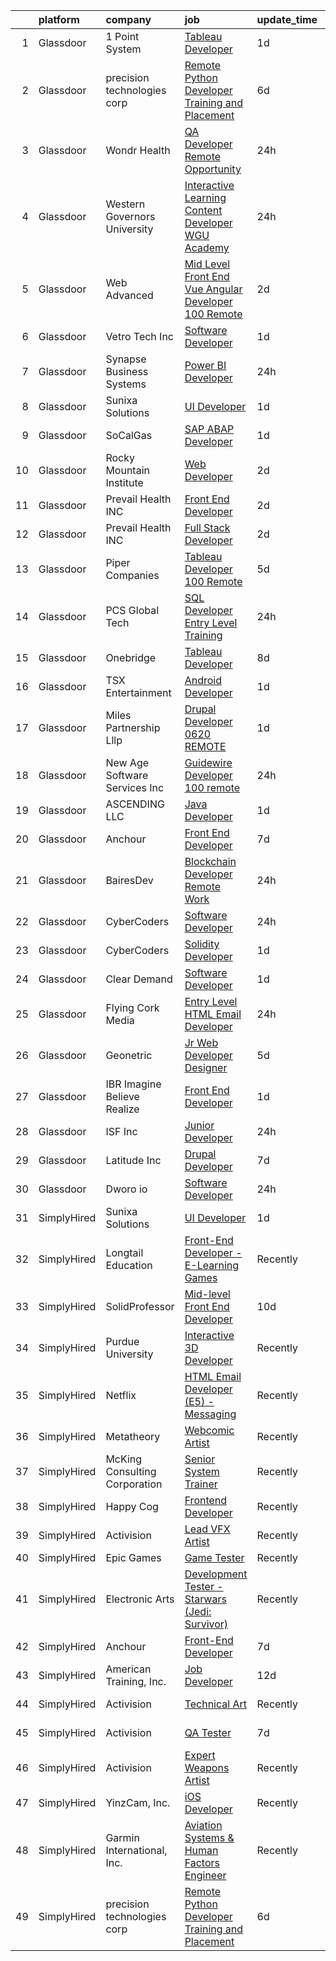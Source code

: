 

|    | platform    | company                        | job                                                                                                                                                                                                                                                                                                                                                                                                                                                                                                                                                                                                                                                                                                                                                                                                                                                                                                                                                                                                                                                                                                                                                                                                                                                                                                                                                                           | update_time   | location         |
|---:|:------------|:-------------------------------|:------------------------------------------------------------------------------------------------------------------------------------------------------------------------------------------------------------------------------------------------------------------------------------------------------------------------------------------------------------------------------------------------------------------------------------------------------------------------------------------------------------------------------------------------------------------------------------------------------------------------------------------------------------------------------------------------------------------------------------------------------------------------------------------------------------------------------------------------------------------------------------------------------------------------------------------------------------------------------------------------------------------------------------------------------------------------------------------------------------------------------------------------------------------------------------------------------------------------------------------------------------------------------------------------------------------------------------------------------------------------------|:--------------|:-----------------|
|  1 | Glassdoor   | 1 Point System                 | [Tableau Developer](https://www.glassdoor.com/partner/jobListing.htm?pos=117&ao=1136043&s=58&guid=00000183640856be9ab7264eca7380b1&src=GD_JOB_AD&t=SR&vt=w&ea=1&cs=1_a8767cfe&cb=1663830612228&jobListingId=1008151407302&jrtk=3-0-1gdi0glsek27o801-1gdi0glt2jc9b800-51416e7168888899-)                                                                                                                                                                                                                                                                                                                                                                                                                                                                                                                                                                                                                                                                                                                                                                                                                                                                                                                                                                                                                                                                                       | 1d            | Tampa, FL        |
|  2 | Glassdoor   | precision technologies corp    | [Remote Python Developer Training and Placement](https://www.glassdoor.com/partner/jobListing.htm?pos=116&ao=1136043&s=58&guid=00000183640856be9ab7264eca7380b1&src=GD_JOB_AD&t=SR&vt=w&ea=1&cs=1_497d1213&cb=1663830612227&jobListingId=1008142483787&jrtk=3-0-1gdi0glsek27o801-1gdi0glt2jc9b800-bf261e198c7c5ed4-)                                                                                                                                                                                                                                                                                                                                                                                                                                                                                                                                                                                                                                                                                                                                                                                                                                                                                                                                                                                                                                                          | 6d            | Remote           |
|  3 | Glassdoor   | Wondr Health                   | [QA Developer  Remote Opportunity ](https://www.glassdoor.com/partner/jobListing.htm?pos=115&ao=1136043&s=58&guid=00000183640856be9ab7264eca7380b1&src=GD_JOB_AD&t=SR&vt=w&ea=1&cs=1_4140274b&cb=1663830612227&jobListingId=1008154072800&jrtk=3-0-1gdi0glsek27o801-1gdi0glt2jc9b800-94c66744682e11ef-)                                                                                                                                                                                                                                                                                                                                                                                                                                                                                                                                                                                                                                                                                                                                                                                                                                                                                                                                                                                                                                                                       | 24h           | Remote           |
|  4 | Glassdoor   | Western Governors University   | [Interactive Learning Content Developer   WGU Academy](https://www.glassdoor.com/partner/jobListing.htm?pos=111&ao=1136043&s=58&guid=00000183640856be9ab7264eca7380b1&src=GD_JOB_AD&t=SR&vt=w&cs=1_800c937a&cb=1663830612227&jobListingId=1008153876295&jrtk=3-0-1gdi0glsek27o801-1gdi0glt2jc9b800-ddf86e2f16999a6b-)                                                                                                                                                                                                                                                                                                                                                                                                                                                                                                                                                                                                                                                                                                                                                                                                                                                                                                                                                                                                                                                         | 24h           | Remote           |
|  5 | Glassdoor   | Web Advanced                   | [Mid Level Front End Vue   Angular Developer  100  Remote ](https://www.glassdoor.com/partner/jobListing.htm?pos=127&ao=1136043&s=58&guid=00000183640856be9ab7264eca7380b1&src=GD_JOB_AD&t=SR&vt=w&ea=1&cs=1_40633216&cb=1663830612230&jobListingId=1008150129323&jrtk=3-0-1gdi0glsek27o801-1gdi0glt2jc9b800-16b0faa002b5b9f5-)                                                                                                                                                                                                                                                                                                                                                                                                                                                                                                                                                                                                                                                                                                                                                                                                                                                                                                                                                                                                                                               | 2d            | Remote           |
|  6 | Glassdoor   | Vetro Tech Inc                 | [Software Developer](https://www.glassdoor.com/partner/jobListing.htm?pos=107&ao=1136043&s=58&guid=00000183640856be9ab7264eca7380b1&src=GD_JOB_AD&t=SR&vt=w&ea=1&cs=1_2ea48c22&cb=1663830612226&jobListingId=1008151818702&jrtk=3-0-1gdi0glsek27o801-1gdi0glt2jc9b800-bb6c4feb2d26e670-)                                                                                                                                                                                                                                                                                                                                                                                                                                                                                                                                                                                                                                                                                                                                                                                                                                                                                                                                                                                                                                                                                      | 1d            | San Jose, CA     |
|  7 | Glassdoor   | Synapse Business Systems       | [Power BI Developer](https://www.glassdoor.com/partner/jobListing.htm?pos=109&ao=1136043&s=58&guid=00000183640856be9ab7264eca7380b1&src=GD_JOB_AD&t=SR&vt=w&ea=1&cs=1_3c6784a7&cb=1663830612227&jobListingId=1008154489744&jrtk=3-0-1gdi0glsek27o801-1gdi0glt2jc9b800-57547a44546afffb-)                                                                                                                                                                                                                                                                                                                                                                                                                                                                                                                                                                                                                                                                                                                                                                                                                                                                                                                                                                                                                                                                                      | 24h           | Washington, DC   |
|  8 | Glassdoor   | Sunixa Solutions               | [UI Developer](https://www.glassdoor.com/partner/jobListing.htm?pos=112&ao=1136043&s=58&guid=00000183640856be9ab7264eca7380b1&src=GD_JOB_AD&t=SR&vt=w&ea=1&cs=1_89935a60&cb=1663830612227&jobListingId=1008151517508&jrtk=3-0-1gdi0glsek27o801-1gdi0glt2jc9b800-1be69a345728f09d-)                                                                                                                                                                                                                                                                                                                                                                                                                                                                                                                                                                                                                                                                                                                                                                                                                                                                                                                                                                                                                                                                                            | 1d            | Remote           |
|  9 | Glassdoor   | SoCalGas                       | [SAP ABAP Developer](https://www.glassdoor.com/partner/jobListing.htm?pos=103&ao=1110586&s=58&guid=00000183640856be9ab7264eca7380b1&src=GD_JOB_AD&t=SR&vt=w&cs=1_41566957&cb=1663830612226&jobListingId=1008151978516&cpc=AC285F3A3ECA6BB0&jrtk=3-0-1gdi0glsek27o801-1gdi0glt2jc9b800-c3b4847916068359--6NYlbfkN0AkrHGt-KH9NLJWrZDpHMbMxGLC98GtWQdb1-pOhsz1tP8PqLGUrTNneVaje-NIqL8VkAmWZTjggT1AAH7qzGVmIz9DXrm02fel6kKZLgqW8Owixklp1PoxlLy888lz-D8VrB3csjDwomH1-rphxcyaqGiXFRPlFwJ_F56iIhMBZa0knsAQJGMmn5KA7CRcwtnP7KoFnuNiIa_iUEoEwzowGcAEgX-6TqUA2VYt00JnLPjKwKkPDf9odB-3gbItVr2e_vpWuFD94gDwze8Mw4FuLGoAmjIm6CEncLHk5kRkrTTyrX-HMKtItDncHs930M3CRsUM2vWV6DGUky9mfFcgycFgf0YJBO5EGZ3Mrrx0qvvn-nbsIwPmCaLPnaHSRDmM1GmUiqPhkadaic67A6SEMwCvKFsitNOX4ZcszYcAX5Yfz1lf0grCO1PqXv3T-vKazNQ4JauAkVE6O_nHWC6Tdbknh1TovkiDJmJHdom63lsSmP4cap4dOmqTxiTUzGGeVEQvy9Tik_ZewrK0sNyb55dMeSPlGsiphhDucTrbjfi8pfXWoQ5uKOoGFGMABNdGaqEcXKUGKPUyWlNbn0zibl1hTeMt9yc%3D)                                                                                                                                                                                                                                                                                                                                                                                                                        | 1d            | Anaheim, CA      |
| 10 | Glassdoor   | Rocky Mountain Institute       | [Web Developer](https://www.glassdoor.com/partner/jobListing.htm?pos=122&ao=1136043&s=58&guid=00000183640856be9ab7264eca7380b1&src=GD_JOB_AD&t=SR&vt=w&cs=1_3973b40d&cb=1663830612230&jobListingId=1008149806989&jrtk=3-0-1gdi0glsek27o801-1gdi0glt2jc9b800-ddae50552dbee71e-)                                                                                                                                                                                                                                                                                                                                                                                                                                                                                                                                                                                                                                                                                                                                                                                                                                                                                                                                                                                                                                                                                                | 2d            | Remote           |
| 11 | Glassdoor   | Prevail Health  INC            | [Front End Developer](https://www.glassdoor.com/partner/jobListing.htm?pos=120&ao=1136043&s=58&guid=00000183640856be9ab7264eca7380b1&src=GD_JOB_AD&t=SR&vt=w&ea=1&cs=1_918ce26a&cb=1663830612228&jobListingId=1008149083187&jrtk=3-0-1gdi0glsek27o801-1gdi0glt2jc9b800-40e2e39b10025c20-)                                                                                                                                                                                                                                                                                                                                                                                                                                                                                                                                                                                                                                                                                                                                                                                                                                                                                                                                                                                                                                                                                     | 2d            | Remote           |
| 12 | Glassdoor   | Prevail Health  INC            | [Full Stack Developer](https://www.glassdoor.com/partner/jobListing.htm?pos=128&ao=1136043&s=58&guid=00000183640856be9ab7264eca7380b1&src=GD_JOB_AD&t=SR&vt=w&ea=1&cs=1_8ec93f2e&cb=1663830612230&jobListingId=1008149072735&jrtk=3-0-1gdi0glsek27o801-1gdi0glt2jc9b800-d9a40121954f9d10-)                                                                                                                                                                                                                                                                                                                                                                                                                                                                                                                                                                                                                                                                                                                                                                                                                                                                                                                                                                                                                                                                                    | 2d            | Remote           |
| 13 | Glassdoor   | Piper Companies                | [Tableau Developer  100  Remote ](https://www.glassdoor.com/partner/jobListing.htm?pos=123&ao=1136043&s=58&guid=00000183640856be9ab7264eca7380b1&src=GD_JOB_AD&t=SR&vt=w&cs=1_fa4534b9&cb=1663830612230&jobListingId=1008145874438&jrtk=3-0-1gdi0glsek27o801-1gdi0glt2jc9b800-263cf0454aaf77ea-)                                                                                                                                                                                                                                                                                                                                                                                                                                                                                                                                                                                                                                                                                                                                                                                                                                                                                                                                                                                                                                                                              | 5d            | Remote           |
| 14 | Glassdoor   | PCS Global Tech                | [SQL Developer Entry Level  Training ](https://www.glassdoor.com/partner/jobListing.htm?pos=110&ao=1136043&s=58&guid=00000183640856be9ab7264eca7380b1&src=GD_JOB_AD&t=SR&vt=w&ea=1&cs=1_2182c5a4&cb=1663830612227&jobListingId=1008154102394&jrtk=3-0-1gdi0glsek27o801-1gdi0glt2jc9b800-c89e6587028333ca-)                                                                                                                                                                                                                                                                                                                                                                                                                                                                                                                                                                                                                                                                                                                                                                                                                                                                                                                                                                                                                                                                    | 24h           | Provo, UT        |
| 15 | Glassdoor   | Onebridge                      | [Tableau Developer](https://www.glassdoor.com/partner/jobListing.htm?pos=121&ao=1136043&s=58&guid=00000183640856be9ab7264eca7380b1&src=GD_JOB_AD&t=SR&vt=w&ea=1&cs=1_ffb4ad7e&cb=1663830612229&jobListingId=1008137097094&jrtk=3-0-1gdi0glsek27o801-1gdi0glt2jc9b800-e440633e718a67c4-)                                                                                                                                                                                                                                                                                                                                                                                                                                                                                                                                                                                                                                                                                                                                                                                                                                                                                                                                                                                                                                                                                       | 8d            | Indianapolis, IN |
| 16 | Glassdoor   | TSX Entertainment              | [Android Developer](https://www.glassdoor.com/partner/jobListing.htm?pos=119&ao=1136043&s=58&guid=00000183640856be9ab7264eca7380b1&src=GD_JOB_AD&t=SR&vt=w&ea=1&cs=1_7e675475&cb=1663830612228&jobListingId=1008152109348&jrtk=3-0-1gdi0glsek27o801-1gdi0glt2jc9b800-3a2d07917be2b6ca-)                                                                                                                                                                                                                                                                                                                                                                                                                                                                                                                                                                                                                                                                                                                                                                                                                                                                                                                                                                                                                                                                                       | 1d            | Remote           |
| 17 | Glassdoor   | Miles Partnership Lllp         | [Drupal Developer   0620  REMOTE ](https://www.glassdoor.com/partner/jobListing.htm?pos=129&ao=1136043&s=58&guid=00000183640856be9ab7264eca7380b1&src=GD_JOB_AD&t=SR&vt=w&ea=1&cs=1_b64068bd&cb=1663830612230&jobListingId=1008152564676&jrtk=3-0-1gdi0glsek27o801-1gdi0glt2jc9b800-7355bd14558f20b6-)                                                                                                                                                                                                                                                                                                                                                                                                                                                                                                                                                                                                                                                                                                                                                                                                                                                                                                                                                                                                                                                                        | 1d            | Remote           |
| 18 | Glassdoor   | New Age Software Services  Inc | [Guidewire Developer   100  remote](https://www.glassdoor.com/partner/jobListing.htm?pos=102&ao=1110586&s=58&guid=00000183640856be9ab7264eca7380b1&src=GD_JOB_AD&t=SR&vt=w&ea=1&cs=1_ae93ac23&cb=1663830612226&jobListingId=1008153749344&cpc=70D6958B2CFB98E6&jrtk=3-0-1gdi0glsek27o801-1gdi0glt2jc9b800-ee4ec8ad4145a46c--6NYlbfkN0CZ6e0H4NcnatyWGoYaKjAyi2VSoy0rRzfwi_PICbZE2trJWZe45NHM4eDQ7VwNSiAQn7eEQsvberzQChY2wDQOUn_RzRWJdqr7ydyhuogtofkmdbC-e-ib8VgBv7O9L0cFuDWrsT-bMGo13veI3IMgshOgiPPKdlVAUXUEQKkwNRk8UGgw-uMHe9Y6c66inEkqUGNIZWasZfU9Dri1cNWGFTYXR8XTNUdP63Q5BEa3Iuof3x0VcGA-lI3UcTwNvS0SL6udNBb6Dwh9zszuALAwD5InSKASmZu4SyEh55oWWHYZCBF5JPGdtv_A1UJR2069MlJw4kqyxSnpdRxmDg_wyb6i4VPUaivaf1jqz_cjDEB395VI_irsBwtL70KDfzX1NqZbvJKSn1FJaaDIoKtFIPF_smHpaf1AYwB6KW8fy0vJy8xub_nUNbwmI_xVPMI6jbnKvAnCTgkz7RddIMnmBo3CbnQ6Q9Q4YAuEyyq9d7oMFnIwF5zMRuvcGdqirlI6inRLE4W4zLJX3HDDAAllDetB_SwLpJ0%3D)                                                                                                                                                                                                                                                                                                                                                                                                                                                                    | 24h           | Remote           |
| 19 | Glassdoor   | ASCENDING LLC                  | [Java Developer](https://www.glassdoor.com/partner/jobListing.htm?pos=130&ao=1136043&s=58&guid=00000183640856be9ab7264eca7380b1&src=GD_JOB_AD&t=SR&vt=w&ea=1&cs=1_1a65e5a2&cb=1663830612230&jobListingId=1008151881355&jrtk=3-0-1gdi0glsek27o801-1gdi0glt2jc9b800-ac5c3c555be6ce1d-)                                                                                                                                                                                                                                                                                                                                                                                                                                                                                                                                                                                                                                                                                                                                                                                                                                                                                                                                                                                                                                                                                          | 1d            | Rockville, MD    |
| 20 | Glassdoor   | Anchour                        | [Front End Developer](https://www.glassdoor.com/partner/jobListing.htm?pos=114&ao=1136043&s=58&guid=00000183640856be9ab7264eca7380b1&src=GD_JOB_AD&t=SR&vt=w&ea=1&cs=1_44648626&cb=1663830612227&jobListingId=1008140864655&jrtk=3-0-1gdi0glsek27o801-1gdi0glt2jc9b800-958f134108738fdf-)                                                                                                                                                                                                                                                                                                                                                                                                                                                                                                                                                                                                                                                                                                                                                                                                                                                                                                                                                                                                                                                                                     | 7d            | Remote           |
| 21 | Glassdoor   | BairesDev                      | [Blockchain Developer   Remote Work](https://www.glassdoor.com/partner/jobListing.htm?pos=124&ao=1136043&s=58&guid=00000183640856be9ab7264eca7380b1&src=GD_JOB_AD&t=SR&vt=w&cs=1_6b2b4905&cb=1663830612230&jobListingId=1008153483785&jrtk=3-0-1gdi0glsek27o801-1gdi0glt2jc9b800-5b84bfb0dcaea87c-)                                                                                                                                                                                                                                                                                                                                                                                                                                                                                                                                                                                                                                                                                                                                                                                                                                                                                                                                                                                                                                                                           | 24h           | Colon, PA        |
| 22 | Glassdoor   | CyberCoders                    | [Software Developer](https://www.glassdoor.com/partner/jobListing.htm?pos=105&ao=1110586&s=58&guid=00000183640856be9ab7264eca7380b1&src=GD_JOB_AD&t=SR&vt=w&ea=1&cs=1_ac8ed911&cb=1663830612226&jobListingId=1008154938338&cpc=6FC5BA77C9A4CD78&jrtk=3-0-1gdi0glsek27o801-1gdi0glt2jc9b800-da95a57a2631c338--6NYlbfkN0CpFJQzrgRR8WqXWK1qKKEqALWJw739KlKqr2H-MSI4eoBlI4EFrmor2FYZMP3muM2YYyBsvG3uf7D_xmsSqWxut1xi3Cs_zyGksEz_oXdPxRiOLT16B4jEkPijbPchdH49Mnhs0GNN6PkxOcovV9udPSgASxn5bspfxG2Z1Qqr0wMdE9WK9i0r7_b1SFVHSTuQ-hTOkrSdnE09Qx0hiMtWps-sQtYLnjoDCjkyEdb3rFALBhDmt1LoUfNpvUZlK60_0M7QBFdWfm2kX-KNN_tLgO_Hk36dgyTQEOFwTCMZfjepKWE_3ZCdN0700VnrhzwgBmQkOK2HDvl2IbgirTGDrdwRIMpDjpyqA1OJQ8YgymbsNojmB_I04jzBRf3Y3kof5NW0Y_svY4aDCcWi4XRUFvhe3sIBQtZQGcEQe8HQNc7teQGYaM2MFny14wxFaksRWJ2_IxVn6AF7A0mJiQzBlmtqg9qVT-8Qr8UNyZR3RGeFycmZdxvLc3aaEbnytGORmtK7oO7Sx-r_MWTGKwYXd9qoLPBlEV7tbmlQYk0LkpKWl5YXbJIl9fOux_oPDqPkbpT-QN95enIxFp32onphdbERCCDMHOBZQtZdlCXeRewnj1tXrd-TjZ_yLv63-pyMxOMOonBFx5e8uwzKes4Tfw_88Pjf-3MFiBia_8Nft4TxT2_Pa45eGPduHtiZoGH-DEokzLE7blBPv5alOcwquldP6pzsB3QX4DMnfPzG7HxTKyVWjFfEUGm0c1cYGMHTmCkXD3K7rkONZnVM7mZhQ6gJDh8ED_zAepxBi-0vykxBvRbbvaJtoiTdvi-YIf4GK_xVyNVl2JSwDwjxJpgovstCNN5ih6fU4o_Ryj8q_wTrxEs6660GrutT3oNps78aKZX1x2NF3hcrY2uUm2xDGU7JBl2kulxH0DP_x3mXrhXrfK4uv4Pm56i9_sAsrarukp-RlLd8YyCTiE2wv1tf1IJPIN6GurlUYQr28QaFCgngFgNjVfus) | 24h           | Austin, TX       |
| 23 | Glassdoor   | CyberCoders                    | [Solidity Developer](https://www.glassdoor.com/partner/jobListing.htm?pos=104&ao=1110586&s=58&guid=00000183640856be9ab7264eca7380b1&src=GD_JOB_AD&t=SR&vt=w&ea=1&cs=1_0ea75abd&cb=1663830612226&jobListingId=1008152463956&cpc=6FC5BA77C9A4CD78&jrtk=3-0-1gdi0glsek27o801-1gdi0glt2jc9b800-7358f7bae03642f0--6NYlbfkN0CpFJQzrgRR8WqXWK1qKKEqALWJw739KlKqr2H-MSI4eoBlI4EFrmor2FYZMP3muM3oVLaOs4f3sLmNFBoLBcD5PaQSprpZqO1LFybdx0gq-FuhWIOzApztzUkGn5X5R-XVM5WB9o2uw0JlUqdQuF1onjpJ7i1XfW6APIzvU5rI_AEQiFGtQ_aJxH0WcypdbxmV1CfM0JvmFV1JKKLy92_H1UMiItWsVXTLENprnEFtwIJlR6HnyS5uNwu09mNVuWRgWBR5BNriOmYgi9rMnLGojTy-3KkyMz88wJV0GtOTg__vXLCJJQSb7a7nKwE9FBtS-xjrJsUpnqx4BtAgy8rUae_7bSXvLqHtkBA0WGczLg6yLjffwUaKqwbO-EBsqGphHRBs-cBiA8dJVA-3UFsS3AnRmmookIKEdDqGO0MFLTmkp4VVNf7wcvB7RlxCmLoZ61fttm6lcTbtjXzHFabXzVHTRqk2x571DYlRhm_PgP6rvCpB-SuB9IXgWKeTe0zRZ-aTi9fKU8FN_qtsRqU5Cn6sZl8_sxe-LrHiLcwosnQ_hOo-mLv93rf64wOF9aqwZz86CgeGAe0DGTlLLiIgW98PG2VNanfyATxCF4cSi2yL6wejXmgWbIk7wLwWT1JZtG7cCCXNa8v5PhIiKyjAEADxrNUfnm-6bnPUKe-NqiWTqRZSbAgrFFkgDcXQsx9MGAyNlBGWXc_gLUw0813L_k7dJhsDdODiQUaMvRR4E-VPe3CXOHdARBF3j3Xf2AizmdrcWipBRcg3oiYM7TtRKOKn0uVJ49sg4Qx9A5tcMGTb-S0IQZx-agpl3dntgxOOxZCvTGhzEaVZSV8rgLJWZ0L-qx2lCERQrbOR8wLqdoJRTAG479WLR_WRiMaIhkXIKBpMENScrZZZcvKVMfJv66V0WOmX2Q9k1bAceSf0_TslX7X7ZMQeGyA5nsAOYs0f2Xk4a8Nf5iv-GiRjffBjCMIBUESSrc2kH_8fXvjj2w%3D%3D)     | 1d            | Los Angeles, CA  |
| 24 | Glassdoor   | Clear Demand                   | [Software Developer](https://www.glassdoor.com/partner/jobListing.htm?pos=101&ao=1110586&s=58&guid=00000183640856be9ab7264eca7380b1&src=GD_JOB_AD&t=SR&vt=w&ea=1&cs=1_3b5fe9f4&cb=1663830612226&jobListingId=1008151337874&cpc=2F9DD8B511C89582&jrtk=3-0-1gdi0glsek27o801-1gdi0glt2jc9b800-dd07a491a5fde119--6NYlbfkN0CPEiJEzZq4I_K6S6Q9VC1QMfIsI0INZ1UYi7vjgDL48cCf6Mzuyr4olOaUvzH3aBy2LlKo0ckplGyrNThhk8AZ6rLiJSZ3CASJ3hL3FVadzP8DSdD3TXX1ikIwqg2ryC3nK-xkfgb4FC8qhofjXjA3edFi-ZcPVe0SlviYSa3S-yCLt5_VuXbSkNj07hWClvJQVpL7hMgSrEZv5CZk50UpaAq1eR4xHindbBTIDdEUbKPMVaz7Y7I_aXwysc0O20jVFd8__CQsaO851I8Wl4O52zGUZYmDRaBP1Mk4wkQBMIXQknyc_NRCoLr035gi_tK8UMiE-kKABG95Wb8agQd775o71jSiL0TVGcUPhrXVF2IPs68znw_I-hBRtOeh8TMPXEgXHkPbjU66E1bL_Z5ZmTuxovJjchtThSjf6uMs6nvdD0w5MKzB4oTyJ8qWY09fVEz_9KMKKpxe9Y6XvP3YofzeVmni0LGPxUZuUm_y6QobWsWSTKcQftXGR9hlrdM%3D)                                                                                                                                                                                                                                                                                                                                                                                                                                                                                                                   | 1d            | Remote           |
| 25 | Glassdoor   | Flying Cork Media              | [Entry Level HTML Email Developer](https://www.glassdoor.com/partner/jobListing.htm?pos=113&ao=1136043&s=58&guid=00000183640856be9ab7264eca7380b1&src=GD_JOB_AD&t=SR&vt=w&cs=1_499a2124&cb=1663830612227&jobListingId=1008152841850&jrtk=3-0-1gdi0glsek27o801-1gdi0glt2jc9b800-41bf9f4e9999314a-)                                                                                                                                                                                                                                                                                                                                                                                                                                                                                                                                                                                                                                                                                                                                                                                                                                                                                                                                                                                                                                                                             | 24h           | Pittsburgh, PA   |
| 26 | Glassdoor   | Geonetric                      | [Jr  Web Developer   Designer](https://www.glassdoor.com/partner/jobListing.htm?pos=118&ao=1136043&s=58&guid=00000183640856be9ab7264eca7380b1&src=GD_JOB_AD&t=SR&vt=w&ea=1&cs=1_15986b78&cb=1663830612228&jobListingId=1008145076799&jrtk=3-0-1gdi0glsek27o801-1gdi0glt2jc9b800-baad3f8d762912bb-)                                                                                                                                                                                                                                                                                                                                                                                                                                                                                                                                                                                                                                                                                                                                                                                                                                                                                                                                                                                                                                                                            | 5d            | Remote           |
| 27 | Glassdoor   | IBR  Imagine Believe Realize   | [Front End Developer](https://www.glassdoor.com/partner/jobListing.htm?pos=126&ao=1136043&s=58&guid=00000183640856be9ab7264eca7380b1&src=GD_JOB_AD&t=SR&vt=w&ea=1&cs=1_4529b8a9&cb=1663830612230&jobListingId=1008151084419&jrtk=3-0-1gdi0glsek27o801-1gdi0glt2jc9b800-4d47e70fd4405dae-)                                                                                                                                                                                                                                                                                                                                                                                                                                                                                                                                                                                                                                                                                                                                                                                                                                                                                                                                                                                                                                                                                     | 1d            | Remote           |
| 28 | Glassdoor   | ISF  Inc                       | [Junior Developer](https://www.glassdoor.com/partner/jobListing.htm?pos=108&ao=1136043&s=58&guid=00000183640856be9ab7264eca7380b1&src=GD_JOB_AD&t=SR&vt=w&ea=1&cs=1_351261d7&cb=1663830612226&jobListingId=1008153805651&jrtk=3-0-1gdi0glsek27o801-1gdi0glt2jc9b800-d184229888fb1bbc-)                                                                                                                                                                                                                                                                                                                                                                                                                                                                                                                                                                                                                                                                                                                                                                                                                                                                                                                                                                                                                                                                                        | 24h           | Remote           |
| 29 | Glassdoor   | Latitude Inc                   | [Drupal Developer](https://www.glassdoor.com/partner/jobListing.htm?pos=106&ao=1110586&s=58&guid=00000183640856be9ab7264eca7380b1&src=GD_JOB_AD&t=SR&vt=w&ea=1&cs=1_07c12167&cb=1663830612226&jobListingId=1008139791697&cpc=2CAED5C921A5F994&jrtk=3-0-1gdi0glsek27o801-1gdi0glt2jc9b800-88345d30bd632710--6NYlbfkN0DHl9MnwPpq1bbpPHgKt1JoxxtgUYxcPgpGa7590zZ_bSO6C83MMtUscRZ8bkrEfXvrw_BggOXAA3CgGQ2SvE8zCPIQ1BPxsj_OPgl7lyxdYZrFuWMq-N6kfzpxiWbV5jXzw3DyVxmLiTb3OONavP0FPci_E5-yCzfh5kY19pqOMiaBjeMMGYJaeQG4HR4QPBBRv2Wl8gi30ONvNyMMQpeV1kGFEK4ZuN10LtOdzRvIUp84GZpSOAa6olWCyD3u0PjpaiRio6SXSEWCe4yRjyArrFiB7Y1Gd6ICmcjidvUNuS3wYfNmeBRM5dUMpAW-KUvXmDda1gkgmDJivYtSGWwEkfAmn6HRQVkaKrGRToZ6I7SFbw8p3gkctg9XRuSPyqDmRIY6-tfO_i-VAzBUCOzNT_beNWNNzjHAWjllJB5N20ImctGyraYbI4NxjYzohV5_nT0jz_WnbNZ_eIDg3Avg6zQcusefjUUWQUfI600eokMEf4LRqFWlbZmJ3HwOwSLDPaBAkWX9kQ%3D%3D)                                                                                                                                                                                                                                                                                                                                                                                                                                                                                                       | 7d            | Remote           |
| 30 | Glassdoor   | Dworo io                       | [Software Developer](https://www.glassdoor.com/partner/jobListing.htm?pos=125&ao=1136043&s=58&guid=00000183640856be9ab7264eca7380b1&src=GD_JOB_AD&t=SR&vt=w&ea=1&cs=1_0f83df85&cb=1663830612230&jobListingId=1008154100631&jrtk=3-0-1gdi0glsek27o801-1gdi0glt2jc9b800-ad923a2c24bfdcb8-)                                                                                                                                                                                                                                                                                                                                                                                                                                                                                                                                                                                                                                                                                                                                                                                                                                                                                                                                                                                                                                                                                      | 24h           | Austin, TX       |
| 31 | SimplyHired | Sunixa Solutions               | [UI Developer](https://www.simplyhired.com/job/uDHqodOSSdgGSXZB5njT-1jYgA4RU2uBtdXFVMsgC-FwJrbfdpXWfw?q=interactive+developer)                                                                                                                                                                                                                                                                                                                                                                                                                                                                                                                                                                                                                                                                                                                                                                                                                                                                                                                                                                                                                                                                                                                                                                                                                                                | 1d            | Remote           |
| 32 | SimplyHired | Longtail Education             | [Front-End Developer - E-Learning Games](https://www.simplyhired.com/job/PueWBi3wmim9iftA1CtyYGxRhD7ao8AN5-t1r0rAqIDNes5g5-oImg?q=interactive+developer)                                                                                                                                                                                                                                                                                                                                                                                                                                                                                                                                                                                                                                                                                                                                                                                                                                                                                                                                                                                                                                                                                                                                                                                                                      | Recently      | New York, NY     |
| 33 | SimplyHired | SolidProfessor                 | [Mid-level Front End Developer](https://www.simplyhired.com/job/lUCxSiYIv5vSNz0N5Qy1KhhEAFORU-OfkijrzxflotPHQXrT86hLMA?q=interactive+developer)                                                                                                                                                                                                                                                                                                                                                                                                                                                                                                                                                                                                                                                                                                                                                                                                                                                                                                                                                                                                                                                                                                                                                                                                                               | 10d           | Remote           |
| 34 | SimplyHired | Purdue University              | [Interactive 3D Developer](https://www.simplyhired.com/job/V76HiP4xnvRBBT6K-n3_Aj63UnWdSszyw3n14uNA9KGovlsslfuQvw?q=interactive+developer)                                                                                                                                                                                                                                                                                                                                                                                                                                                                                                                                                                                                                                                                                                                                                                                                                                                                                                                                                                                                                                                                                                                                                                                                                                    | Recently      | Hammond, IN      |
| 35 | SimplyHired | Netflix                        | [HTML Email Developer (E5) - Messaging](https://www.simplyhired.com/job/1bXVxt5BiO0MD0IViaSIetDkT_fhFoZwnqAbC8nd3-MrVMl4GV84Zg?q=interactive+developer)                                                                                                                                                                                                                                                                                                                                                                                                                                                                                                                                                                                                                                                                                                                                                                                                                                                                                                                                                                                                                                                                                                                                                                                                                       | Recently      | Remote           |
| 36 | SimplyHired | Metatheory                     | [Webcomic Artist](https://www.simplyhired.com/job/Lon5lgaypp7RJIrc3KBBrNHMoD3_i3r6Cf5rvWMt4A15ZDFk3Vh_yg?q=interactive+developer)                                                                                                                                                                                                                                                                                                                                                                                                                                                                                                                                                                                                                                                                                                                                                                                                                                                                                                                                                                                                                                                                                                                                                                                                                                             | Recently      | California       |
| 37 | SimplyHired | McKing Consulting Corporation  | [Senior System Trainer](https://www.simplyhired.com/job/El2vVITMM4JRyh5UlNGW_Wkt8g-8q0lxaR4RN4y7AHc0pltUslZOcQ?q=interactive+developer)                                                                                                                                                                                                                                                                                                                                                                                                                                                                                                                                                                                                                                                                                                                                                                                                                                                                                                                                                                                                                                                                                                                                                                                                                                       | Recently      | Maryland         |
| 38 | SimplyHired | Happy Cog                      | [Frontend Developer](https://www.simplyhired.com/job/5oV0DWc8XZcVCbj1aWi8kg03a3VvchPETVwReJ1X099PYioEBgdXzQ?q=interactive+developer)                                                                                                                                                                                                                                                                                                                                                                                                                                                                                                                                                                                                                                                                                                                                                                                                                                                                                                                                                                                                                                                                                                                                                                                                                                          | Recently      | United States    |
| 39 | SimplyHired | Activision                     | [Lead VFX Artist](https://www.simplyhired.com/job/skG9lF8-lNblYoscV_4ZkShrtKrP6Wjg7CtMgNvznLa_luoDQ-mzww?q=interactive+developer)                                                                                                                                                                                                                                                                                                                                                                                                                                                                                                                                                                                                                                                                                                                                                                                                                                                                                                                                                                                                                                                                                                                                                                                                                                             | Recently      | Santa Monica, CA |
| 40 | SimplyHired | Epic Games                     | [Game Tester](https://www.simplyhired.com/job/fXQVisS9lohkdG-WdukAFYKbzy5NbHdvQMGiJ7T_hLLiS-mhKWZsyQ?q=interactive+developer)                                                                                                                                                                                                                                                                                                                                                                                                                                                                                                                                                                                                                                                                                                                                                                                                                                                                                                                                                                                                                                                                                                                                                                                                                                                 | Recently      | Cary, NC         |
| 41 | SimplyHired | Electronic Arts                | [Development Tester - Starwars (Jedi: Survivor)](https://www.simplyhired.com/job/Xccdi8vP_axWR5UHY9G4qKyZQbppUQwqCscmeA6EvpeSvg_x_R652A?q=interactive+developer)                                                                                                                                                                                                                                                                                                                                                                                                                                                                                                                                                                                                                                                                                                                                                                                                                                                                                                                                                                                                                                                                                                                                                                                                              | Recently      | Los Angeles, CA  |
| 42 | SimplyHired | Anchour                        | [Front-End Developer](https://www.simplyhired.com/job/n8ZWMsoRqInh31B14sIx2GnheiJiZOy2mlPfOXhKqUD340bY3onWfQ?q=interactive+developer)                                                                                                                                                                                                                                                                                                                                                                                                                                                                                                                                                                                                                                                                                                                                                                                                                                                                                                                                                                                                                                                                                                                                                                                                                                         | 7d            | Remote           |
| 43 | SimplyHired | American Training, Inc.        | [Job Developer](https://www.simplyhired.com/job/oHhKLgCDHyXRT3a8aoKSwy1gUaD5-J9c6b9y0lmnsRbjmzYxivR9OQ?q=interactive+developer)                                                                                                                                                                                                                                                                                                                                                                                                                                                                                                                                                                                                                                                                                                                                                                                                                                                                                                                                                                                                                                                                                                                                                                                                                                               | 12d           | Andover, MA      |
| 44 | SimplyHired | Activision                     | [Technical Art](https://www.simplyhired.com/job/Scsb9oHL0CmHljZsIimIMtBJER65dgcduGq4el2yH5Q-GysoJqjJFg?q=interactive+developer)                                                                                                                                                                                                                                                                                                                                                                                                                                                                                                                                                                                                                                                                                                                                                                                                                                                                                                                                                                                                                                                                                                                                                                                                                                               | Recently      | Los Angeles, CA  |
| 45 | SimplyHired | Activision                     | [QA Tester](https://www.simplyhired.com/job/wsIpIPIoTAtrmBhUVo9CGapNqvsgm7x9fexjrKXN45l_espVQxGYIA?q=interactive+developer)                                                                                                                                                                                                                                                                                                                                                                                                                                                                                                                                                                                                                                                                                                                                                                                                                                                                                                                                                                                                                                                                                                                                                                                                                                                   | 7d            | Carlsbad, CA     |
| 46 | SimplyHired | Activision                     | [Expert Weapons Artist](https://www.simplyhired.com/job/GKajqPoXyNV5kCMxFvv9G8A5GMe40CtBKttXL_b5MgItHSK5H77Wsg?q=interactive+developer)                                                                                                                                                                                                                                                                                                                                                                                                                                                                                                                                                                                                                                                                                                                                                                                                                                                                                                                                                                                                                                                                                                                                                                                                                                       | Recently      | Austin, TX       |
| 47 | SimplyHired | YinzCam, Inc.                  | [iOS Developer](https://www.simplyhired.com/job/O7s3dealHuxhU0MGhoaMnfOJziqVEUTHKEJtlDWUSPF8S_dqWf-8-Q?q=interactive+developer)                                                                                                                                                                                                                                                                                                                                                                                                                                                                                                                                                                                                                                                                                                                                                                                                                                                                                                                                                                                                                                                                                                                                                                                                                                               | Recently      | Pittsburgh, PA   |
| 48 | SimplyHired | Garmin International, Inc.     | [Aviation Systems & Human Factors Engineer](https://www.simplyhired.com/job/LHjY42tjIFE2VvYlPIGuF2jXvqqpajXmdLSKn9F4RnlayQCV0iQ0mA?q=interactive+developer)                                                                                                                                                                                                                                                                                                                                                                                                                                                                                                                                                                                                                                                                                                                                                                                                                                                                                                                                                                                                                                                                                                                                                                                                                   | Recently      | Olathe, KS       |
| 49 | SimplyHired | precision technologies corp    | [Remote Python Developer Training and Placement](https://www.simplyhired.com/job/ium3Hx2thspZPkzBeL3WSxrUTZNmcxn8IhvGUFoz6YT-LEiiFSkfYw?q=interactive+developer)                                                                                                                                                                                                                                                                                                                                                                                                                                                                                                                                                                                                                                                                                                                                                                                                                                                                                                                                                                                                                                                                                                                                                                                                              | 6d            | Remote           |